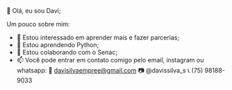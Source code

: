 👋 Olá, eu sou Davi;

Um pouco sobre mim:

- 👀 Estou interessado em aprender mais e fazer parcerias;
- 🌱 Estou aprendendo Python;
- 💞️ Estou colaborando com o Senac;
- 📫 Você pode entrar em contato comigo pelo email, instagram ou whatsapp:
📧 davisilvaempree@gmail.com
📷 @davissilva_s
📞 (75) 98188-9033

